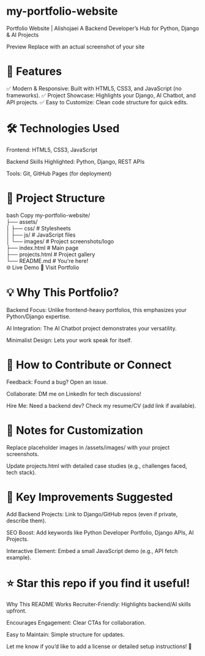 # my-portfolio-website
Portfolio Website | Alishojaei
A Backend Developer’s Hub for Python, Django & AI Projects

Preview Replace with an actual screenshot of your site

# 🚀 Features
✅ Modern & Responsive: Built with HTML5, CSS3, and JavaScript (no frameworks).
✅ Project Showcase: Highlights your Django, AI Chatbot, and API projects.
✅ Easy to Customize: Clean code structure for quick edits.

# 🛠️ Technologies Used
Frontend: HTML5, CSS3, JavaScript

Backend Skills Highlighted: Python, Django, REST APIs

Tools: Git, GitHub Pages (for deployment)

# 📂 Project Structure
bash
Copy
my-portfolio-website/  
├── assets/  
│   ├── css/          # Stylesheets  
│   ├── js/           # JavaScript files  
│   └── images/       # Project screenshots/logo  
├── index.html        # Main page  
├── projects.html     # Project gallery  
└── README.md         # You're here!  
🌐 Live Demo
🔗 Visit Portfolio

# 💡 Why This Portfolio?
Backend Focus: Unlike frontend-heavy portfolios, this emphasizes your Python/Django expertise.

AI Integration: The AI Chatbot project demonstrates your versatility.

Minimalist Design: Lets your work speak for itself.

# 🤝 How to Contribute or Connect
Feedback: Found a bug? Open an issue.

Collaborate: DM me on LinkedIn for tech discussions!

Hire Me: Need a backend dev? Check my resume/CV (add link if available).

# 📌 Notes for Customization
Replace placeholder images in /assets/images/ with your project screenshots.

Update projects.html with detailed case studies (e.g., challenges faced, tech stack).

# 🎯 Key Improvements Suggested
Add Backend Projects: Link to Django/GitHub repos (even if private, describe them).

SEO Boost: Add keywords like Python Developer Portfolio, Django APIs, AI Projects.

Interactive Element: Embed a small JavaScript demo (e.g., API fetch example).

# ⭐ Star this repo if you find it useful!

Why This README Works
Recruiter-Friendly: Highlights backend/AI skills upfront.

Encourages Engagement: Clear CTAs for collaboration.

Easy to Maintain: Simple structure for updates.

Let me know if you’d like to add a license or detailed setup instructions! 🚀
